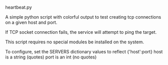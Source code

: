 heartbeat.py

A simple python script with colorful output to test creating tcp connections on a given host and port.

If TCP socket connection fails, the service will attempt to ping the target.


This script requires no special modules be installed on the system. 


To configure, set the SERVERS dictionary values to reflect {'host':port}
  host is a string (quotes)
  port is an int (no quotes)

